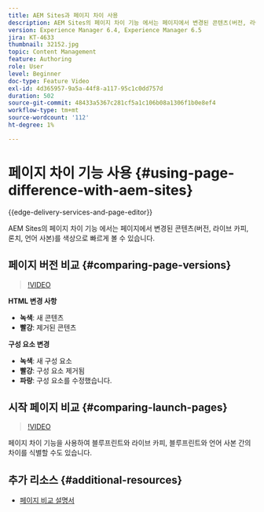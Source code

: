 ```yaml
---
title: AEM Sites과 페이지 차이 사용
description: AEM Sites의 페이지 차이 기능 에서는 페이지에서 변경된 콘텐츠(버전, 라이브 카피, 론치, 언어 사본)를 색상으로 빠르게 볼 수 있습니다.
version: Experience Manager 6.4, Experience Manager 6.5
jira: KT-4633
thumbnail: 32152.jpg
topic: Content Management
feature: Authoring
role: User
level: Beginner
doc-type: Feature Video
exl-id: 4d365957-9a5a-44f8-a117-95c1c0dd757d
duration: 502
source-git-commit: 48433a5367c281cf5a1c106b08a1306f1b0e8ef4
workflow-type: tm+mt
source-wordcount: '112'
ht-degree: 1%

---
```


# 페이지 차이 기능 사용 {#using-page-difference-with-aem-sites}

{{edge-delivery-services-and-page-editor}}

AEM Sites의 페이지 차이 기능 에서는 페이지에서 변경된 콘텐츠(버전, 라이브 카피, 론치, 언어 사본)를 색상으로 빠르게 볼 수 있습니다.

## 페이지 버전 비교 {#comparing-page-versions}

>[!VIDEO](https://video.tv.adobe.com/v/36798?quality=12&learn=on&captions=kor)

**HTML 변경 사항**

* **녹색**: 새 콘텐츠
* **빨강**: 제거된 콘텐츠

**구성 요소 변경**

* **녹색**: 새 구성 요소
* **빨강**: 구성 요소 제거됨
* **파랑**: 구성 요소를 수정했습니다.

## 시작 페이지 비교 {#comparing-launch-pages}

>[!VIDEO](https://video.tv.adobe.com/v/17746?quality=12&learn=on)

페이지 차이 기능을 사용하여 블루프린트와 라이브 카피, 블루프린트와 언어 사본 간의 차이를 식별할 수도 있습니다.

## 추가 리소스 {#additional-resources}

* [페이지 비교 설명서](https://experienceleague.adobe.com/docs/experience-manager-65/authoring/siteandpage/page-diff.html?lang=ko)
